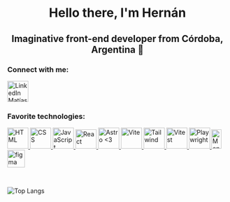 <h1 align="center">Hello there, I'm Hernán</h1>
<h2 align="center">Imaginative front-end developer from Córdoba, Argentina 🧉</h3>

<h3 align="left">Connect with me:</h3>
<p align="left">
<a href="https://linkedin.com/in/mha5" target="_blank"><img align="center" src="https://svgl.vercel.app/library/linkedin.svg" alt="LinkedIn Matías Hernán Arroyo" height="48" width="48" /></a>
</p>

<h3 align="left">Favorite technologies:</h3>
<p align="left">

<a href="https://es.wikipedia.org/wiki/HTML5" target="_blank" rel="noreferrer">
 <img
      width="48px"
      height="48px"
      src="https://svgl.vercel.app/library/html5.svg"
      alt="HTML"
    />
</a>
<a href="https://es.wikipedia.org/wiki/CSS" target="_blank" rel="noreferrer">
 <img
      width="48px"
      height="48px"
      src="https://svgl.vercel.app/library/css.svg"
      alt="CSS"
    />
</a>
<a href="https://developer.mozilla.org/es/docs/Web/JavaScript" target="_blank" rel="noreferrer">
 <img
      width="48px"
      height="48px"
      src="https://svgl.vercel.app/library/javascript.svg"
      alt="JavaScript"
    />
</a>
<a href="https://react.dev/" target="_blank" rel="noreferrer">
<img
      width="48px"
      height="44px"
      src="https://svgl.vercel.app/library/react.svg"
      alt="React"
    />
</a>
<a href="https://astro.build/" target="_blank" rel="noreferrer">
<img
      width="48px"
      height="48px"
      src="https://astro.js.org/astro.png"
      alt="Astro <3"
    />
</a>
<a href="https://vitejs.dev/" target="_blank" rel="noreferrer">
<img
      width="48px"
      height="48px"
      src="https://svgl.vercel.app/library/vitejs.svg"
      alt="Vite"
    />
</a>
<!-- <a href="https://nextjs.org/" target="_blank" rel="noreferrer">
<img
      width="48px"
      height="48px"
      src="https://svgl.vercel.app/library/nextjs.svg"
      alt="Next"
    />
</a> -->
<a href="https://tailwindcss.com/" target="_blank" rel="noreferrer">
<img
      width="48px"
      height="48px"
      src="https://upload.wikimedia.org/wikipedia/commons/thumb/d/d5/Tailwind_CSS_Logo.svg/1200px-Tailwind_CSS_Logo.svg.png"
      alt="Tailwind"
    />
</a>
<a href="https://vitest.dev/" target="_blank" rel="noreferrer">
<img
      width="48px"
      height="48px"
      src="https://svgl.vercel.app/library/vitest.svg"
      alt="Vitest"
    />
</a>
<a href="https://playwright.dev/" target="_blank" rel="noreferrer">
 <img
      width="48px"
      height="48px"
      src="https://svgl.vercel.app/library/playwright.svg"
      alt="Playwright"
    />
</a>
<a href="https://www.mongodb.com/" target="_blank" rel="noreferrer"> 
<img
      width="23px"
      height="44px"
      src="https://svgl.vercel.app/library/mongodb.svg"
      alt="Mongo"
    />
</a>
<a href="https://www.figma.com/" target="_blank" rel="noreferrer"> 
<img src="https://www.vectorlogo.zone/logos/figma/figma-icon.svg" alt="figma" width="40" height="40"/> 
</a>
</p>

<br>


<p><img align="center"
src="https://github-readme-stats.vercel.app/api/top-langs?username=nkwaaaa&show_icons=true&locale=en&bg_color=0d1117&text_color=ffffff&layout=compact"
    alt="Top Langs"    

<br>

<!--     src="https://github-readme-stats-sigma-five.vercel.app/api/top-langs?username=nkwaaaa&show_icons=true&locale=en&bg_color=0d1117&text_color=ffffff&layout=compact" -->
